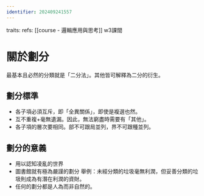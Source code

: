 ```yaml
---
identifier: 202409241557
---
```

traits: 
refs: [[course - 邏輯應用與思考]] w3課間
# 關於劃分
最基本且必然的分類就是「二分法」。其他皆可解釋為二分的衍生。

## 劃分標準
- 各子項必須互斥，即「全異關係」，即使是複選也然。
- 互不重複+毫無遺漏。因此，無法窮盡時需要有「其他」。
- 各子項的層次要相同。部不可跟局並列，界不可跟種並列。

## 劃分的意義
- 用以認知凌亂的世界
- 圖書館就有極為嚴謹的劃分
舉例：未經分類的垃圾毫無利潤，但妥善分類的垃圾則成為有潛在利潤的資財。
- 任何的劃分都是人為而非自然的。